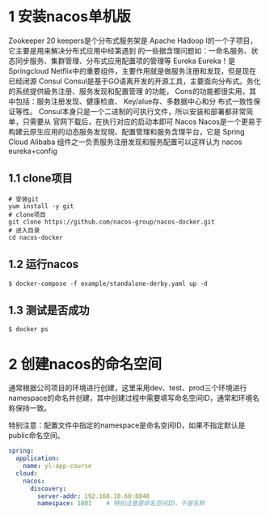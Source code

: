 # 1 安装nacos单机版

Zookeeper
20 keepers是个分布式服务架是 Apache Hadoop I的一个子项目，它主要是用来解决分布式应用中经第遇到
的一些据含理问题如：一命名服务、状态同步服务、集群管理、分布式应用配置项的管理等
Eureka
Eureka！是 Springcloud Netflix中的重要组件，主要作用就是做服务注册和发现，但是现在已经闭源
Consul
Consul是基于GO语离开发的开源工具，主要面向分布式。务化的系统提供級务注册、服务发现和配置管理
的功能， Cons的功能都很实用，其中包括：服务注册发现、健康检直、 Key/alue存、多数据中心和分
布式一致性保证等性。 Consul本身只是一个二进制的可执行文件，所以安装和部署都非常简单，只需要从
官网下载后，在执行对应的启动本即可
Nacos
Nacos是一个更易于构建云原生应用的动态服务发现現、配置管理和服务含理平台，它是 Spring Cloud Alibaba
组件之一负责服务注册发现和服务配置可以这样认为 nacos eureka+config

## 1.1 clone项目

```
# 安装git
yum install -y git
# clone项目
git clone https://github.com/nacos-group/nacos-docker.git
# 进入目录
cd nacos-docker
```

## 1.2 运行nacos

```
$ docker-compose -f example/standalone-derby.yaml up -d
```

## 1.3 测试是否成功

```
$ docker ps
```

# 2 创建nacos的命名空间

通常根据公司项目的环境进行创建，这里采用dev、test、prod三个环境进行namespace的命名并创建，其中创建过程中需要填写命名空间ID，通常和环境名称保持一致。

特别注意：配置文件中指定的namespace是命名空间ID，如果不指定默认是public命名空间。

```yaml
spring:
  application:
    name: yl-app-course
  cloud:
    nacos:
      discovery:
        server-addr: 192.168.10.60:8848
        namespace: 1001    # 特别注意是命名空间ID，不是名称
```

